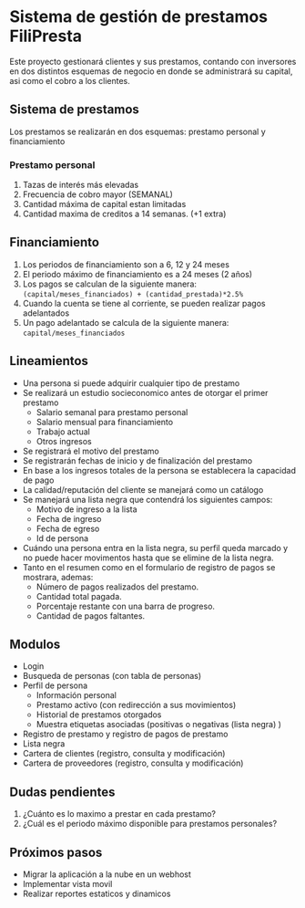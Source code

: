 # Sistema de gestión de prestamos FiliPresta
Este proyecto gestionará clientes y sus prestamos, contando con inversores en dos distintos esquemas de negocio en donde
se administrará su capital, asi como el cobro a los clientes.

## Sistema de prestamos
Los prestamos se realizarán en dos esquemas: prestamo personal y financiamiento

### Prestamo personal
1. Tazas de interés más elevadas
2. Frecuencia de cobro mayor (SEMANAL)
3. Cantidad máxima de capital estan limitadas
4. Cantidad maxima de creditos a 14 semanas. (+1 extra)

## Financiamiento
1. Los periodos de financiamiento son a 6, 12 y 24 meses
2. El periodo máximo de financiamiento es a 24 meses (2 años)
3. Los pagos se calculan de la siguiente manera:
    `(capital/meses_financiados) + (cantidad_prestada)*2.5%`
4. Cuando la cuenta se tiene al corriente, se pueden realizar pagos adelantados
5. Un pago adelantado se calcula de la siguiente manera: 
    `capital/meses_financiados`

## Lineamientos
- Una persona si puede adquirir cualquier tipo de prestamo
- Se realizará un estudio socieconomico antes de otorgar el primer prestamo
    - Salario semanal para prestamo personal
    - Salario mensual para financiamiento
    - Trabajo actual
    - Otros ingresos
- Se registrará el motivo del prestamo
- Se registrarán fechas de inicio y de finalización del prestamo
- En base a los ingresos totales de la persona se establecera la capacidad de pago
- La calidad/reputación del cliente se manejará como un catálogo
- Se manejará una lista negra que contendrá los siguientes campos: 
    - Motivo de ingreso a la lista
    - Fecha de ingreso
    - Fecha de egreso
    - Id de persona
- Cuándo una persona entra en la lista negra, su perfil queda marcado y no puede hacer
    movimentos hasta que se elimine de la lista negra.
- Tanto en el resumen como en el formulario de registro de pagos se mostrara, ademas:
    - Número de pagos realizados del prestamo.
    - Cantidad total pagada.
    - Porcentaje restante con una barra de progreso.
    - Cantidad de pagos faltantes.

## Modulos
- Login
- Busqueda de personas (con tabla de personas)
- Perfil de persona
    - Información personal
    - Prestamo activo (con redirección a sus movimientos)
    - Historial de prestamos otorgados
    - Muestra etiquetas asociadas (positivas o negativas (lista negra) )
- Registro de prestamo y registro de pagos de prestamo
- Lista negra
- Cartera de clientes (registro, consulta y modificación)
- Cartera de proveedores (registro, consulta y modificación)

## Dudas pendientes
1. ¿Cuánto es lo maximo a prestar en cada prestamo? 
2. ¿Cuál es el periodo máximo disponible para prestamos personales?

## Próximos pasos
- Migrar la aplicación a la nube en un webhost
- Implementar vista movil
- Realizar reportes estaticos y dinamicos


